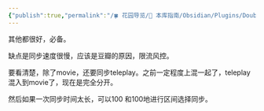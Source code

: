 ```yaml
---
{"publish":true,"permalink":"/🍀 花园导览/🧰 本库指南/Obsidian/Plugins/Douban.md","aliases":"obsidian-douban-plugin","title":"Douban","created":"2024-05-11","modified":"2025-07-10","tags":["obsidian插件"],"cssclasses":""}
---
```




其他都很好，必备。

缺点是同步速度很慢，应该是豆瓣的原因，限流风控。

要看清楚，除了movie，还要同步teleplay。之前一定程度上混一起了，teleplay混入到movie了，现在是完全分开。

然后如果一次同步时间太长，可以100 和100地进行区间选择同步。
